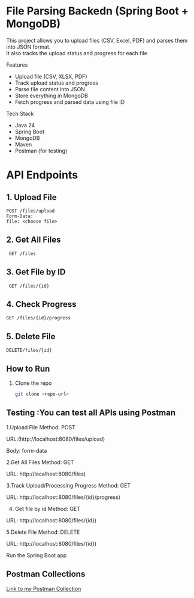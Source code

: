 # File Parsing Backedn (Spring Boot + MongoDB)

This project allows you to upload files (CSV, Excel, PDF) and parses them into JSON format.  
It also tracks the upload status and progress for each file

 Features
- Upload file (CSV, XLSX, PDF)
- Track upload status and progress
- Parse file content into JSON
- Store everything in MongoDB
- Fetch progress and parsed data using file ID

Tech Stack
- Java 24
- Spring Boot
- MongoDB
- Maven
- Postman (for testing)

# API Endpoints
## 1. Upload File
    POST /files/upload
    Form-Data:
    file: <choose file>

## 2. Get All Files
     GET /files

## 3. Get File by ID
     GET /files/{id}

## 4. Check Progress
    GET /files/{id}/progress

## 5. Delete File
    DELETE/files/{id}   

## How to Run

1. Clone the repo
   ```bash
   git clone <repo-url>

## Testing :You can test all APIs using Postman

1.Upload File
Method: POST

URL:(http://localhost:8080/files/upload)

Body: form-data

2.Get All Files
Method: GET

URL: http://localhost:8080/files)

3.Track Upload/Processing Progress
Method: GET

URL: http://localhost:8080/files/{id}/progress)

4. Get file by id
Method: GET

URL: http://localhost:8080/files/{id})

5.Delete File
Method: DELETE

URL: http://localhost:8080/files/{id})

Run the Spring Boot app

## Postman Collections
[Link to my Postman Collection](./testAPI.postman_collection.json)
